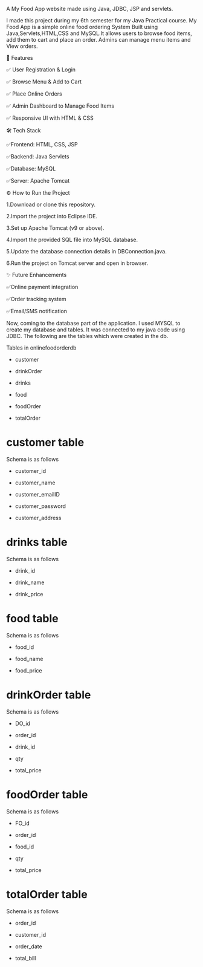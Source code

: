 A My Food App website made using Java, JDBC, JSP and servlets.

I made this project during my 6th semester for my Java Practical course. My Food App is a simple online food ordering System Built using Java,Servlets,HTML,CSS and MySQL.It allows users to browse food items, add them to cart and place an order. Admins can manage menu items and View orders.

🚀 Features

✅ User Registration & Login

✅ Browse Menu & Add to Cart

✅ Place Online Orders

✅ Admin Dashboard to Manage Food Items

✅ Responsive UI with HTML & CSS

🛠️ Tech Stack

✅Frontend: HTML, CSS, JSP

✅Backend: Java Servlets

✅Database: MySQL

✅Server: Apache Tomcat

⚙️ How to Run the Project

1.Download or clone this repository.

2.Import the project into Eclipse IDE.

3.Set up Apache Tomcat (v9 or above).

4.Import the provided SQL file into MySQL database.

5.Update the database connection details in DBConnection.java.

6.Run the project on Tomcat server and open in browser.

✨ Future Enhancements

✅Online payment integration

✅Order tracking system

✅Email/SMS notification

Now, coming to the database part of the application. I used MYSQL to create my database and tables. It was connected to my java code using JDBC.
The following are the tables which were created in the db.

Tables in onlinefoodorderdb

 - customer

 - drinkOrder

 - drinks

 - food

 - foodOrder

 - totalOrder

# customer table

Schema is as follows
 
 - customer_id

 - customer_name

 - customer_emailID

 - customer_password

 - customer_address


# drinks table

Schema is as follows

 - drink_id

 - drink_name

 - drink_price

# food table

Schema is as follows

 - food_id

 - food_name

 - food_price

# drinkOrder table

Schema is as follows

 - DO_id

 - order_id

 - drink_id

 - qty

 - total_price

# foodOrder table

Schema is as follows
 
 - FO_id

 - order_id

 - food_id

 - qty

 - total_price

# totalOrder table

Schema is as follows

 - order_id

 - customer_id

 - order_date

 - total_bill




